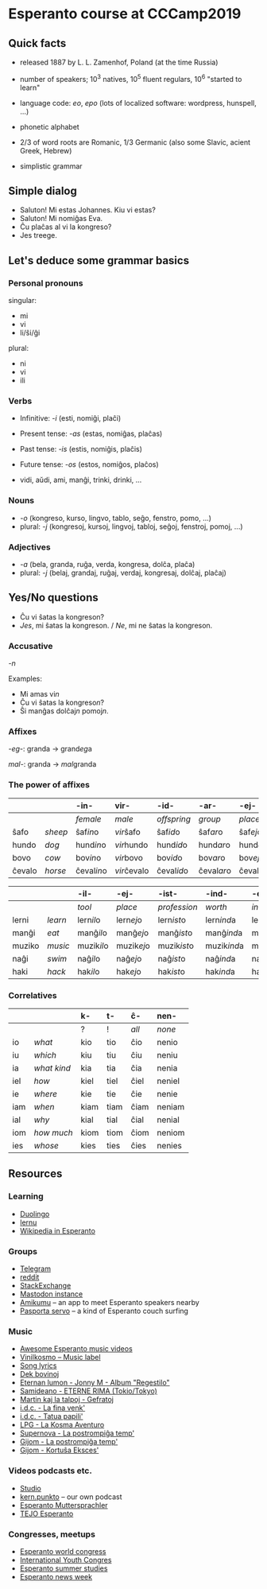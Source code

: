 # Esperanto course at CCCamp2019

## Quick facts

* released 1887 by L. L. Zamenhof, Poland (at the time Russia)
* number of speakers; $10^3$ natives, $10^5$ fluent regulars, $10^6$ "started to
  learn"
* language code: *eo*, *epo* (lots of localized software: wordpress, hunspell,
  ...)

* phonetic alphabet
* 2/3 of word roots are Romanic, 1/3 Germanic (also some Slavic, acient Greek, Hebrew)
* simplistic grammar

## Simple dialog

* Saluton! Mi estas Johannes. Kiu vi estas?
* Saluton! Mi nomiĝas Eva.
* Ĉu plaĉas al vi la kongreso?
* Jes treege.


## Let's deduce some grammar basics

### Personal pronouns
singular:
* mi
* vi
* li/ŝi/ĝi

plural:
* ni
* vi
* ili

### Verbs

* Infinitive: *-i* (esti, nomiĝi, plaĉi)
* Present tense: *-as* (estas, nomiĝas, plaĉas)
* Past tense: *-is* (estis, nomiĝis, plaĉis)
* Future tense: *-os* (estos, nomiĝos, plaĉos)

* vidi, aŭdi, ami, manĝi, trinki, drinki, ...

### Nouns

* *-o* (kongreso, kurso, lingvo, tablo, seĝo, fenstro, pomo, ...)
* plural: *-j* (kongresoj, kursoj, lingvoj, tabloj, seĝoj, fenstroj, pomoj, ...)

### Adjectives

* *-a* (bela, granda, ruĝa, verda, kongresa, dolĉa, plaĉa)
* plural: *-j* (belaj, grandaj, ruĝaj, verdaj, kongresaj, dolĉaj, plaĉaj)

## Yes/No questions

* Ĉu vi ŝatas la kongreson?
* *Jes*, mi ŝatas la kongreson. / *Ne*, mi ne ŝatas la kongreson.

### Accusative

*-n*

Examples:

* Mi amas vi*n*
* Ĉu vi ŝatas la kongreso*n*?
* Ŝi manĝas dolĉaj*n* pomoj*n*.


### Affixes

*-eg-*: granda → grand*eg*a

*mal-*: granda → *mal*granda


### The power of affixes

|        |         | -in-       | vir-        | -id-       | -ar-       | -ej-       | -ist-       |
|:-------|:--------|:-----------|:------------|:-----------|:-----------|:-----------|:------------|
|        |         | *female*   | *male*      | *offspring*| *group*    | *place*    | *profession*|
| ŝafo   | *sheep* | ŝaf*in*o   | *vir*ŝafo   | ŝaf*id*o   | ŝaf*ar*o   | ŝaf*ej*o   | ŝaf*ist*o   |
| hundo  | *dog*   | hund*in*o  | *vir*hundo  | hund*id*o  | hund*ar*o  | hund*ej*o  | hund*ist*o  |
| bovo   | *cow*   | bov*in*o   | *vir*bovo   | bov*id*o   | bov*ar*o   | bov*ej*o   | bov*ist*o   |
| ĉevalo | *horse* | ĉeval*in*o | *vir*ĉevalo | ĉeval*id*o | ĉeval*ar*o | ĉeval*ej*o | ĉeval*ist*o |


|        |         | -il-       | -ej-       | -ist-       | -ind-       | -em-       | -il-ar-      | -em-ul-      |
|:-------|:--------|:-----------|:-----------|:------------|:------------|:-----------|:-------------|:-------------|
|        |         | *tool*     | *place*    | *profession*| *worth*     | *inclined* |              |              |
| lerni  | *learn* | lern*il*o  | lern*ej*o  | lern*ist*o  | lern*ind*a  | lern*em*a  | lern*ilar*o  | lern*emul*o  |
| manĝi  | *eat*   | manĝ*il*o  | manĝ*ej*o  | manĝ*ist*o  | manĝ*ind*a  | manĝ*em*a  | manĝ*ilar*o  | manĝ*emul*o  |
| muziko | *music* | muzik*il*o | muzik*ej*o | muzik*ist*o | muzik*ind*a | muzik*em*a | muzik*ilar*o | muzik*emul*o |
| naĝi   | *swim*  | naĝ*il*o   | naĝ*ej*o   | naĝ*ist*o   | naĝ*ind*a   | naĝ*em*a   | naĝ*ilar*o   | naĝ*emul*o   |
| haki   | *hack*  | hak*il*o   | hak*ej*o   | hak*ist*o   | hak*ind*a   | hak*em*a   | hak*ilar*o   | hak*emul*o   |


### Correlatives

|     |             | k-   | t-   | ĉ-    | nen-   |
|:----|:------------|:-----|:-----|:------|:-------|
|     |             | ?    | !    | *all* | *none* |
| io  | *what*      | kio  | tio  | ĉio   | nenio  |
| iu  | *which*     | kiu  | tiu  | ĉiu   | neniu  |
| ia  | *what kind* | kia  | tia  | ĉia   | nenia  |
| iel | *how*       | kiel | tiel | ĉiel  | neniel |
| ie  | *where*     | kie  | tie  | ĉie   | nenie  |
| iam | *when*      | kiam | tiam | ĉiam  | neniam |
| ial | *why*       | kial | tial | ĉial  | nenial |
| iom | *how much*  | kiom | tiom | ĉiom  | neniom |
| ies | *whose*     | kies | ties | ĉies  | nenies |

## Resources

### Learning

* [Duolingo](https://www.duolingo.com/course/eo/en)
* [lernu](https://lernu.net)
* [Wikipedia in Esperanto](https://eo.wikipedia.org)

### Groups

* [Telegram](https://telegramo.org)
* [reddit](https://reddit.com/r/esperanto)
* [StackExchange](https://esperanto.stackexchange.com)
* [Mastodon instance](https://esperanto.masto.host)
* [Amikumu](https://amikumu.com) – an app to meet Esperanto speakers nearby
* [Pasporta servo](https://pasportaservo.org) – a kind of Esperanto couch surfing

### Music

* [Awesome Esperanto music videos](https://www.youtube.com/playlist?list=PLLg4HNcQo8zx3IMEXcrnRCkEhyXWDDf37)
* [Vinilkosmo – Music label](https://www.vinilkosmo-mp3.com/en/)
* [Song lyrics](http://kantaro.ikso.net/)
* [Dek bovinoj](https://www.youtube.com/watch?v=gh9w7QpyQtY)
* [Eternan lumon - Jonny M - Album "Regestilo"](https://www.youtube.com/watch?v=8J9jz9VpUsI)
* [Samideano - ETERNE RIMA (Tokio/Tokyo)](https://www.youtube.com/watch?v=PrHU_lICydA)
* [Martin kaj la talpoj - Gefratoj](https://www.youtube.com/watch?v=EeXMv_94A_U)
* [i.d.c. - La fina venk'](https://www.youtube.com/watch?v=qJUYODkEr-o)
* [i.d.c. - Tatua papili'](https://www.youtube.com/watch?v=CXMbOKc93wY)
* [LPG - La Kosma Aventuro](https://www.youtube.com/watch?v=fGPlcWsfZgs)
* [Supernova - La postrompiĝa temp'](https://www.youtube.com/watch?v=PWeqykF7A_U)
* [Gijom - La postrompiĝa temp'](https://www.youtube.com/watch?v=-XiqpAjPd8A)
* [Gijom - Kortuŝa Eksces'](https://www.youtube.com/watch?v=WencRDLDJVY)


### Videos podcasts etc.

* [Studio](http://novajhoj.weebly.com/)
* [kern.punkto](https://kern.punkto.info) – our own podcast
* [Esperanto Muttersprachler](https://www.youtube.com/watch?v=UzDS2WyemBI)
* [TEJO Esperanto](https://www.youtube.com/channel/UC1cW8y4NncmbRr6zD5IO8xw/videos)


### Congresses, meetups

* [Esperanto world
  congress](https://en.wikipedia.org/wiki/World_Esperanto_Congress)
* [International Youth
  Congres](https://en.wikipedia.org/wiki/International_Youth_Congress)
* [Esperanto summer studies](https://ses.ikso.net)
* [Esperanto news week](http://jes.pej.pl)
